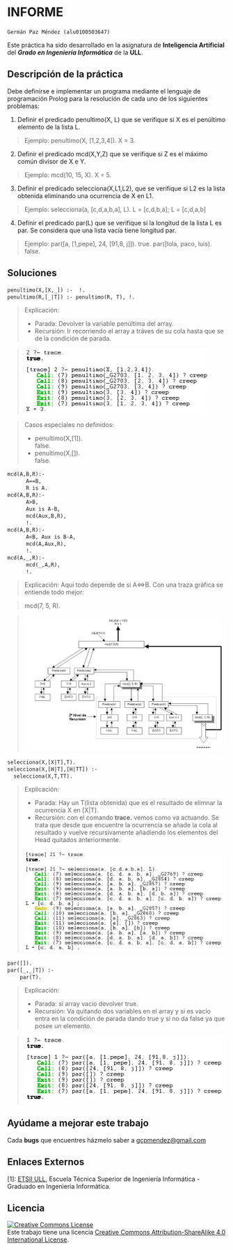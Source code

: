 # INFORME
`Germán Paz Méndez (alu0100503647)`


Este práctica ha sido desarrollado en la asignatura de
**Inteligencia Artificial** del **_Grado en Ingeniería Informática_** de la **ULL**.

## Descripción de la práctica
Debe definirse e implementar un programa mediante el lenguaje de programación
Prolog para la resolución de cada uno de los siguientes problemas:  

1. Definir el predicado penultimo(X, L) que se verifique si X es el penúltimo elemento
de la lista L.
> Ejemplo: penultimo(X, [1,2,3,4]).
X = 3.

2. Definir el predicado mcd(X,Y,Z) que se verifique si Z es el máximo común divisor
de X e Y.
> Ejemplo:
mcd(10, 15, X).
X = 5.

3. Definir el predicado selecciona(X,L1,L2), que se verifique si L2 es la lista
obtenida eliminando una ocurrencia de X en L1.
> Ejemplo:
selecciona(a, [c,d,a,b,a], L).
L = [c,d,b,a];
L = [c,d,a,b]

4. Definir el predicado par(L) que se verifique si la longitud de la lista L es par. Se
considera que una lista vacía tiene longitud par.
> Ejemplo:
par([a, [1,pepe], 24, [91,8, j]]).
true.
par([lola, paco, luis).
false.

## Soluciones
```
penultimo(X,[X,_]) :-  !.
penultimo(R,[_|T]) :- penultimo(R, T), !.
```
> Explicación:
>   - Parada: Devolver la variable penúltima del array.
>   - Recursión: Ir recorriendo el array a tráves de su cola hasta que se de la condición de parada.  

>![imagen](https://github.com/gcpmendez/IA_Prolog/blob/master/images/penultimo.JPG?raw=true)

> Casos especiales no definidos:
>   - penultimo(X,[1]).  
false.
>   - penultimo(X,[]).  
false.


```
mcd(A,B,R):-
      A==B,
      R is A.
mcd(A,B,R):-
      A>B,
      Aux is A-B,
      mcd(Aux,B,R),
      !.
mcd(A,B,R):-
      A<B, Aux is B-A,
      mcd(A,Aux,R),
      !.
mcd(A,_,R):-
      mcd(_,A,R),
      !.
```
> Explicación: Aquí todo depende de si A<=>B. Con una traza gráfica se entiende todo mejor:  

> mcd(7, 5, R).


>![imagen](https://github.com/gcpmendez/IA_Prolog/blob/master/images/mcd.JPG?raw=true)



```
selecciona(X,[X|T],T).
selecciona(X,[H|T],[H|TT]) :-
  selecciona(X,T,TT).
```
> Explicación:
>   - Parada: Hay un T(lista obtenida) que es el resultado de elimnar la ocurrencia X en [X|T].
>   - Recursión: con el comando **trace.** vemos como va actuando. Se trata que desde que encuentre la ocurrencia se añade la cola al resultado y vuelve recursivamente añadiendo los elementos del Head quitados anteriormente.
>
>![imagen](https://github.com/gcpmendez/IA_Prolog/blob/master/images/Selecciona.JPG?raw=true)

```
par([]).
par([_,_|T]) :-
    par(T).
```
> Explicación:
>   - Parada: sí array vacío devolver true.
>   - Recursión: Va quitando dos variables en el array y si es vacío entra en la condición
de parada dando true y si no da false ya que posee un elemento.

>![imagen](https://github.com/gcpmendez/IA_Prolog/blob/master/images/par.JPG?raw=true)

## Ayúdame a mejorar este trabajo

Cada **bugs** que encuentres házmelo saber a [gcpmendez@gmail.com](mailto:gcpmendez@gmail.com)

## Enlaces Externos

  [1]: [ETSII ULL](http://www.ull.es/view/centros/etsii/Tercero_7/es), Escuela Técnica Superior de Ingeniería Informática - Graduado en Ingeniería Informática.

## Licencia
<a rel="license"  href="http://creativecommons.org/licenses/by-sa/4.0/"><img alt="Creative Commons License" style="border-width:0" src="https://i.creativecommons.org/l/by-sa/4.0/88x31.png" /></a>  <br />Este trabajo tiene una licencia <a rel="license" href="http://creativecommons.org/licenses/by-sa/4.0/">Creative Commons Attribution-ShareAlike 4.0 International License</a>.
